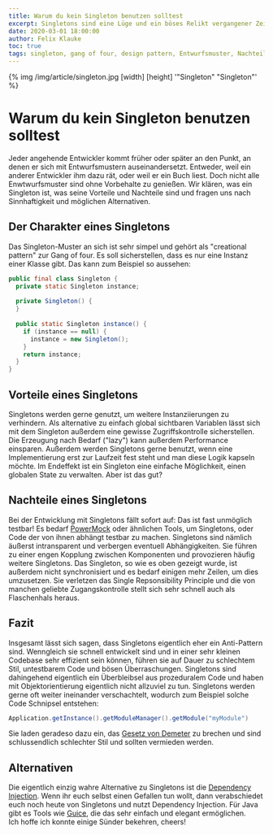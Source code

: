 ```yaml
---
title: Warum du kein Singleton benutzen solltest
excerpt: Singletons sind eine Lüge und ein böses Relikt vergangener Zeit. Here is why!
date: 2020-03-01 18:00:00
author: Felix Klauke
toc: true
tags: singleton, gang of four, design pattern, Entwurfsmuster, Nachteile Singleton
---
```


{% img /img/article/singleton.jpg [width] [height] '"Singleton" "Singleton"' %}

# Warum du kein Singleton benutzen solltest
Jeder angehende Entwickler kommt früher oder später an den Punkt, an denen er sich mit Entwurfsmustern auseinandersetzt. Entweder, weil ein anderer Entwickler ihm dazu rät, oder weil er ein Buch liest. Doch nicht alle Enwtwurfsmuster sind ohne Vorbehalte zu genießen. Wir klären, was ein Singleton ist, was seine Vorteile und Nachteile sind und fragen uns nach Sinnhaftigkeit und möglichen Alternativen.

## Der Charakter eines Singletons
Das Singleton-Muster an sich ist sehr simpel und gehört als "creational pattern" zur Gang of four. Es soll sicherstellen, dass es nur eine Instanz einer Klasse gibt. Das kann zum Beispiel so aussehen:
```java
public final class Singleton {
  private static Singleton instance; 
  
  private Singleton() {
  }
  
  public static Singleton instance() {
    if (instance == null) {
      instance = new Singleton();
    }
    return instance;
  }
}
```

## Vorteile eines Singletons
Singletons werden gerne genutzt, um weitere Instanziierungen zu verhindern. Als alternative zu einfach global sichtbaren Variablen lässt sich mit dem Singleton außerdem eine gewisse Zugriffskontrolle sicherstellen. Die Erzeugung nach Bedarf ("lazy") kann außerdem Performance einsparen. 
Außerdem werden Singletons gerne benutzt, wenn eine Implementierung erst zur Laufzeit fest steht und man diese Logik kapseln möchte. Im Endeffekt ist ein Singleton eine einfache Möglichkeit, einen globalen State zu verwalten. Aber ist das gut?

## Nachteile eines Singletons
Bei der Entwicklung mit Singletons fällt sofort auf: Das ist fast unmöglich testbar! Es bedarf [PowerMock](https://github.com/powermock/powermock) oder ähnlichen Tools, um Singletons, oder Code der von ihnen abhängt testbar zu machen. Singletons sind nämlich äußerst intransparent und verbergen eventuell Abhängigkeiten. Sie führen zu einer engen Kopplung zwischen Komponenten und provozieren häufig weitere Singletons. Das Singleton, so wie es oben gezeigt wurde, ist außerdem nicht synchronisiert und es bedarf einigen mehr Zeilen, um dies umzusetzen. Sie verletzen das Single Repsonsibility Principle und die von manchen geliebte Zugangskontrolle stellt sich sehr schnell auch als Flaschenhals heraus.

## Fazit 
Insgesamt lässt sich sagen, dass Singletons eigentlich eher ein Anti-Pattern sind. Wenngleich sie schnell entwickelt sind und in einer sehr kleinen Codebase sehr effizient sein können, führen sie auf Dauer zu schlechtem Stil, untestbarem Code und bösen Überraschungen. 
Singletons sind dahingehend eigentlich ein Überbleibsel aus prozeduralem Code und haben mit Objektorientierung eigentlich nicht allzuviel zu tun. Singletons werden gerne oft weiter ineinander verschachtelt, wodurch zum Beispiel solche Code Schnipsel entstehen:

```java
Application.getInstance().getModuleManager().getModule("myModule")
```

Sie laden geradeso dazu ein, das [Gesetz von Demeter](https://de.wikipedia.org/wiki/Gesetz_von_Demeter) zu brechen und sind schlussendlich schlechter Stil und sollten vermieden werden. 

## Alternativen
Die eigentlich einzig wahre Alternative zu Singletons ist die [Dependency Injection](https://en.wikipedia.org/wiki/Dependency_injection). Wenn ihr euch selbst einen Gefallen tun wollt, dann verabschiedet euch noch heute von Singletons und nutzt Dependency Injection. Für Java gibt es Tools wie [Guice](https://github.com/google/guice), die das sehr einfach und elegant ermöglichen.  
Ich hoffe ich konnte einige Sünder bekehren, cheers!